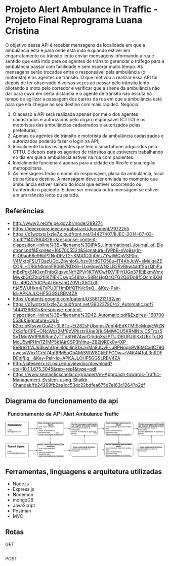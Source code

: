 # Projeto Alert Ambulance in Traffic - Projeto Final Reprograma Luana Cristina

O objetivo dessa API é receber mensagens da localidade em que a ambulância está e para onde está indo e quando estiver em engarrafamento ou trânsito lento enviar mensagens informando a rua e sentido que está indo para os agentes de trânsito gerenciar o tráfego para a ambulância passar com facilidade e sem esperar muito tempo.
As mensagens serão trocadas entre o responsável pela ambulância (o motorista) e os agentes de trânsito.
O que motivou a realizar essa API foi depois de ter observado diversas vezes ao passar pelo trânsito lento pilotando a moto pelo corredor e verificar que a sirene da ambulância não dar para ouvir em certa distância e o agente de trânsito não escuta há tempo de agilizar a passagem dos carros da rua em que a ambulância está para que ela chegue ao seu destino com mais rapidez.
Negócio:
1. O acesso a API será realizada apenas por meio dos agentes cadastrados e autorizados pelo órgão responsável (CTTU) e os motoristas das ambulâncias cadastrados e autorizados pelas prefeituras;
2. Apenas os agentes de trânsito e motorista da ambulância cadastrados e autorizados poderão fazer o login na API;
3. Inicialmente todos os agentes que tem o smartphone adquiridos pela CTTU. E depois para os agentes de trânsitos que estiverem trabalhando no dia em que a ambulância estiver na rua com pacientes.
4. Inicialmente funcionará apenas para a cidade do Recife e sua região metropolitana.
5. As mensagens terão o nome do responsável, placa da ambulância, local de partida e destino. A mensagem deve ser enviada no momento que ambulância estiver saindo do local que estiver socorrendo ou tranferindo o paciente. E deve ser enviada outra mensagem se estiver em um trânsito lento ou parado. 

## Referências

* http://www2.recife.pe.gov.br/node/289274
* https://ieeexplore.ieee.org/abstract/document/7972255
* https://d1wqtxts1xzle7.cloudfront.net/34427407/IIJEC-2014-07-03-3.pdf?1407884826=&response-content-disposition=inline%3B+filename%3DIPASJ_International_Journal_of_Electroni.pdf&Expires=1607005524&Signature=IVPbB-nVg9sy1r-FljO9ao68e96bP2NgDPzT2~KMA1C0h0hU7YwIWCpVSP0n-V4MktpFSUTQazUGcJ2pvhIoGJhzv0HdGTG58u~IT4AhJuW~sMelqeZECORL~DR0rMIqnnF80697KDK6~Uxe6gwWN2LB2RvBkw4adfSgzQhiPumBxPgkSNOxnFhtbGlqxvdNrY2PVr1KTWCwHXV1PiYUGp371EjEkmWmxMwxbGCZzu2fiiK71EKDswp548hz~S8B4HgQ4QFG2QGDp8f5Qcm8XMDz-49QZtYdCPaAT6nEJhQZ0VlzX5GLdl-ftj45WUHkn4j7xPU0FHmDIfQThVc9sQ__&Key-Pair-Id=APKAJLOHF5GGSLRBV4ZA
* https://patents.google.com/patent/US8612131B2/en
* https://d1wqtxts1xzle7.cloudfront.net/39023780/42_Automatic.pdf?1444126631=&response-content-disposition=inline%3B+filename%3D42_Automatic.pdf&Expires=1607005536&Signature=Ug1-B2ozibKfsvwrGuAZ~0L6Tz~Et282sFUbdmsl7dnI4rEdKTMt9cMqjvEWZNZkSxfpCPE~ONcWoz2Mf8pVPkstzjUqe3j1uGMlWOU5KRNINtyjCSTrxs5SvTMqWn1P88lRnnZyTTV8fHt74wrOrkdqXszPTUlDBURJ6IKxtzBrlTgLKIMoU5wjPHmTZ1MP5k1AjrCSP3h1mu~Z82j9R0k0v4XP-9eRre2LViJ63kwhGpi~iIdpIIinS1SJyiMn9JQvE~uRPHqqy9Vl6MCxdC780uwcsvWhx1CrhI74qRPM5oGbAMjSWW8CkEPFCOw~rV4K4l4fuL3nRDFDEnjfLg__&Key-Pair-Id=APKAJLOHF5GGSLRBV4ZA
* http://citeseerx.ist.psu.edu/viewdoc/download?doi=10.1.1.675.3045&rep=rep1&type=pdf
* https://www.semanticscholar.org/paper/An-Approach-towards-Traffic-Management-System-using-Shaikh-Chandak/fb24269fb2ae1cc53dc22bdfea675d7e163c1264?p2df



## Diagrama do funcionamento da api

![Funcionamento API Alert Ambulance Traffic](FuncionamentoAPIAlertAmbulanceTraffic.png)

## Ferramentas, linguagens e arquitetura utilizadas
* Node.js
* Express.js
* Nodemon
* mongoDB
* JavaScript
* Postman
* MVC

## Rotas
GET
~~~JavaScript

~~~

POST
~~~JavaScript

~~~
